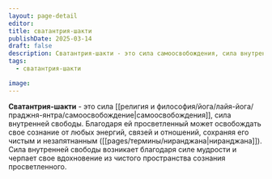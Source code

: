```yaml
---
layout: page-detail
editor: 
title: сватантрия-шакти
publishDate: 2025-03-14
draft: false
description: Сватантрия-шакти - это сила самоосвобождения, сила внутренней свободы. Благодаря ей просветленный может освобождать свое сознание от любых энергий, связей и отношений, сохраняя его чистым и незапятнанным.
tags:
  - сватантрия-шакти

image: 
---
```

**Сватантрия-шакти** - это сила [[религия и философия/йога/лайя-йога/праджня-янтра/самоосвобождение|самоосвобождения]], сила внутренней свободы. Благодаря ей просветленный может освобождать свое сознание от любых энергий, связей и отношений, сохраняя его чистым и незапятнанным ([[pages/термины/ниранджана|ниранджана]]). Сила внутренней свободы возникает благодаря силе мудрости и черпает свое вдохновение из чистого пространства сознания просветленного.